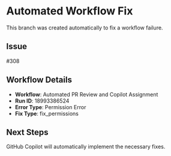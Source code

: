 # Automated Workflow Fix

This branch was created automatically to fix a workflow failure.

## Issue

#308

## Workflow Details

- **Workflow**: Automated PR Review and Copilot Assignment
- **Run ID**: 18993386524
- **Error Type**: Permission Error
- **Fix Type**: fix_permissions

## Next Steps

GitHub Copilot will automatically implement the necessary fixes.
